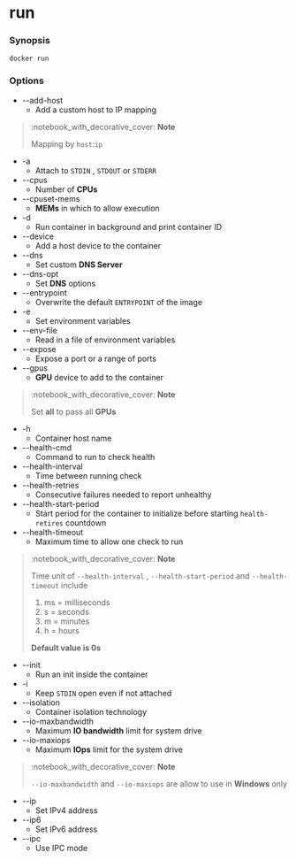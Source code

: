 # run

### Synopsis

```
docker run
```

### Options

* \--add-host
  * Add a custom host to IP mapping

> :notebook\_with\_decorative\_cover: **Note**
>
> Mapping by `host`:`ip`

* \-a
  * Attach to `STDIN` , `STDOUT` or `STDERR`
* \--cpus
  * Number of **CPUs**
* \--cpuset-mems
  * **MEMs** in which to allow execution
* \-d
  * Run container in background and print container ID
* \--device
  * Add a host device to the container
* \--dns
  * Set custom **DNS Server**
* \--dns-opt
  * Set **DNS** options
* \--entrypoint
  * Overwrite the default `ENTRYPOINT` of the image
* \-e
  * Set environment variables
* \--env-file
  * Read in a file of environment variables
* \--expose
  * Expose a port or a range of ports
* \--gpus
  * **GPU** device to add to the container

> :notebook\_with\_decorative\_cover: **Note**
>
> Set **all** to pass all **GPUs**

* \-h
  * Container host name
* \--health-cmd
  * Command to run to check health
* \--health-interval
  * Time between running check
* \--health-retries
  * Consecutive failures needed to report unhealthy
* \--health-start-period
  * Start period for the container to initialize before starting `health-retires` countdown
* \--health-timeout
  * Maximum time to allow one check to run

> :notebook\_with\_decorative\_cover: **Note**
>
> Time unit of `--health-interval` , `--health-start-period` and `--health-timeout` include
>
> 1. ms = milliseconds
> 2. s = seconds
> 3. m = minutes
> 4. h = hours
>
> **Default value is 0s**

* \--init
  * Run an init inside the container
* \-i
  * Keep `STDIN` open even if not attached
* \--isolation
  * Container isolation technology
* \--io-maxbandwidth
  * Maximum **IO bandwidth** limit for system drive
* \--io-maxiops
  * Maximum **IOps** limit for the system drive

> :notebook\_with\_decorative\_cover: **Note**
>
> `--io-maxbandwidth` and `--io-maxiops` are allow to use in **Windows** only

* \--ip
  * Set IPv4 address
* \--ip6
  * Set IPv6 address
* \--ipc
  * Use IPC mode
